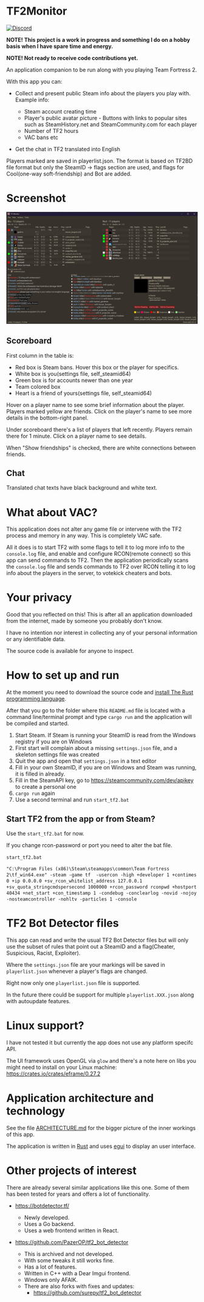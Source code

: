 # TF2Monitor

[![Discord](https://gist.github.com/cxmeel/0dbc95191f239b631c3874f4ccf114e2/raw/discord.svg)](https://discord.gg/BBhH92t4)

**NOTE! This project is a work in progress and something I do on a hobby basis when I have spare time and energy.**

**NOTE! Not ready to receive code contributions yet.**

An application companion to be run along with you playing Team Fortress 2.

With this app you can:

- Collect and present public Steam info about the players you play with. Example info:

  - Steam account creating time
  - Player's public avatar picture - Buttons with links to popular sites such as SteamHistory.net and SteamCommunity.com for each player
  - Number of TF2 hours
  - VAC bans etc

- Get the chat in TF2 translated into English

Players marked are saved in playerlist.json. The format is based on TF2BD file format but only the SteamID -> flags section are used, and flags for Cool(one-way soft-friendship) and Bot are added.

# Screenshot

![Alt text](/screenshots/TF2Monitor.png?raw=true "TF2Monitor")

## Scoreboard

First column in the table is:

- Red box is Steam bans. Hover this box or the player for specifics.
- White box is you(settings file, self_steamid64)
- Green box is for accounts newer than one year
- Team colored box
- Heart is a friend of yours(settings file, self_steamid64)

Hover on a player name to see some brief information about the player. Players marked yellow are friends. Click on the player's name to see more details in the bottom-right panel.

Under scoreboard there's a list of players that left recently. Players remain there for 1 minute. Click on a player name to see details.

When "Show friendships" is checked, there are white connections between friends.

## Chat

Translated chat texts have black background and white text.

# What about VAC?

This application does not alter any game file or intervene with the TF2 process and memory in any way. This is completely VAC safe.

All it does is to start TF2 with some flags to tell it to log more info to the `console.log` file, and enable and configure RCON(remote connect) so this app can send commands to TF2. Then the application periodically scans the `console.log` file and sends commands to TF2 over RCON telling it to log info about the players in the server, to votekick cheaters and bots.

# Your privacy

Good that you reflected on this! This is after all an application downloaded from the internet, made by someone you probably don't know.

I have no intention nor interest in collecting any of your personal information or any identifiable data.

The source code is available for anyone to inspect.

# How to set up and run

At the moment you need to download the source code and [install The Rust programming language](https://www.rust-lang.org/tools/install).

After that you go to the folder where this `README.md` file is located with a command line/terminal prompt and type `cargo run` and the application will be compiled and started.

1. Start Steam. If Steam is running your SteamID is read from the Windows registry if you are on Windows
2. First start will complain about a missing `settings.json` file, and a skeleton settings file was created
3. Quit the app and open that `settings.json` in a text editor
4. Fill in your own SteamID, if you are on Windows and Steam was running, it is filled in already.
5. Fill in the SteamAPI key, go to https://steamcommunity.com/dev/apikey to create a personal one
6. `cargo run` again
7. Use a second terminal and run `start_tf2.bat`

## Start TF2 from the app or from Steam?

Use the `start_tf2.bat` for now.

If you change rcon-password or port you need to alter the bat file.

`start_tf2.bat`

```
"C:\Program Files (x86)\Steam\steamapps\common\Team Fortress 2\tf_win64.exe" -steam -game tf  -usercon -high +developer 1 +contimes 0 +ip 0.0.0.0 +sv_rcon_whitelist_address 127.0.0.1 +sv_quota_stringcmdspersecond 1000000 +rcon_password rconpwd +hostport 40434 +net_start +con_timestamp 1 -condebug -conclearlog -novid -nojoy -nosteamcontroller -nohltv -particles 1 -console
```

# TF2 Bot Detector files

This app can read and write the usual TF2 Bot Detector files but will only use the subset of rules that point out a SteamID and a flag(Cheater, Suspicious, Racist, Exploiter).

Where the `settings.json` file are your markings will be saved in `playerlist.json` whenever a player's flags are changed.

Right now only one `playerlist.json` file is supported.

In the future there could be support for multiple `playerlist.XXX.json` along with autoupdate features.

# Linux support?

I have not tested it but currently the app does not use any platform specifc API.

The UI framework uses OpenGL via `glow` and there's a note here on libs you might need to install on your Linux machine:
https://crates.io/crates/eframe/0.27.2

# Application architecture and technology

See the file [ARCHITECTURE.md](/ARCHITECTURE.md) for the bigger picture of the inner workings of this app.

The application is written in [Rust](https://www.rust-lang.org/) and uses [egui](https://www.egui.rs/) to display an user interface.

# Other projects of interest

There are already several similar applications like this one. Some of them has been tested for years and offers a lot of functionality.

- https://botdetector.tf/

  - Newly developed.
  - Uses a Go backend.
  - Uses a web frontend written in React.

- https://github.com/PazerOP/tf2_bot_detector

  - This is archived and not developed.
  - With some tweaks it still works fine.
  - Has a lot of features.
  - Written in C++ with a Dear Imgui frontend.
  - Windows only AFAIK.
  - There are also forks with fixes and updates:
    - https://github.com/surepy/tf2_bot_detector
